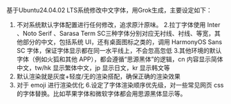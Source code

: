 基于Ubuntu24.04.02 LTS系统修改中文字体，用Grok生成，主要设定如下：
1. 不对系统默认字体配置进行任何修改，追求原汁原味。
2.拉丁字体使用 Inter 、Noto Serif 、Sarasa Term SC三种字体分别对应无衬线、衬线、等宽，其他部分的中文，包括系统 UI，还有桌面图标之类的，调用 HarmonyOS Sans SC 字体，保证字体显示都在同一水平线上，不会忽高忽低
3.其他环境的默认字体（例如火狐和其他 APP），都会遵循“思源黑体”的逻辑，cn 内容显示简体中文，tw/hk 显示繁体中文，jp 显示日文，kr 显示韩文等
4. 默认渲染就是灰度+轻度/无的渲染搭配，确保正确的渲染效果
5. 对于 emoji 进行渲染优化
6.设定了字体渲染顺序优先级，对一些常见网页 css 的字体替换。比如苹果字体和微软字体都会用思源黑体显示等。

